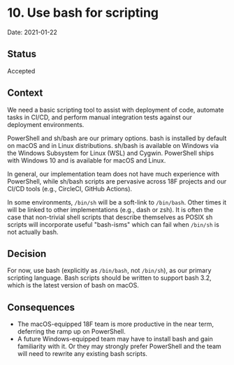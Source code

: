 # 10. Use bash for scripting

Date: 2021-01-22

## Status

Accepted

## Context

We need a basic scripting tool to assist with deployment of code, automate tasks in CI/CD, and perform manual integration tests against our deployment environments.

PowerShell and sh/bash are our primary options. bash is installed by default on macOS and in Linux distributions. sh/bash is available on Windows via the Windows Subsystem for Linux (WSL) and Cygwin. PowerShell ships with Windows 10 and is available for macOS and Linux.

In general, our implementation team does not have much experience with PowerShell, while sh/bash scripts are pervasive across 18F projects and our CI/CD tools (e.g., CircleCI, GitHub Actions).

In some environments, `/bin/sh` will be a soft-link to `/bin/bash`. Other times it will be linked to other implementations (e.g., dash or zsh). It is often the case that non-trivial shell scripts that describe themselves as POSIX sh scripts will incorporate useful "bash-isms" which can fail when `/bin/sh` is not actually bash.

## Decision

For now, use bash (explicitly as `/bin/bash`, not `/bin/sh`), as our primary scripting language. Bash scripts should be written to support bash 3.2, which is the latest version of bash on macOS.

## Consequences

* The macOS-equipped 18F team is more productive in the near term, deferring the ramp up on PowerShell.
* A future Windows-equipped team may have to install bash and gain familiarity with it. Or they may strongly prefer PowerShell and the team will need to rewrite any existing bash scripts.
